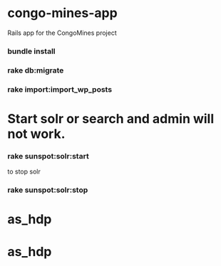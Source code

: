 # congo-mines-app
Rails app for the CongoMines project


### bundle install
### rake db:migrate
### rake import:import_wp_posts

#  Start solr or search and admin will not work.
### rake sunspot:solr:start

to stop solr
### rake sunspot:solr:stop
# as_hdp
# as_hdp
